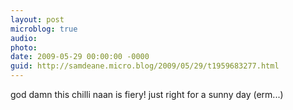 ```yaml
---
layout: post
microblog: true
audio: 
photo: 
date: 2009-05-29 00:00:00 -0000
guid: http://samdeane.micro.blog/2009/05/29/t1959683277.html
---
```

god damn this chilli naan is fiery! just right for a sunny day (erm...)
